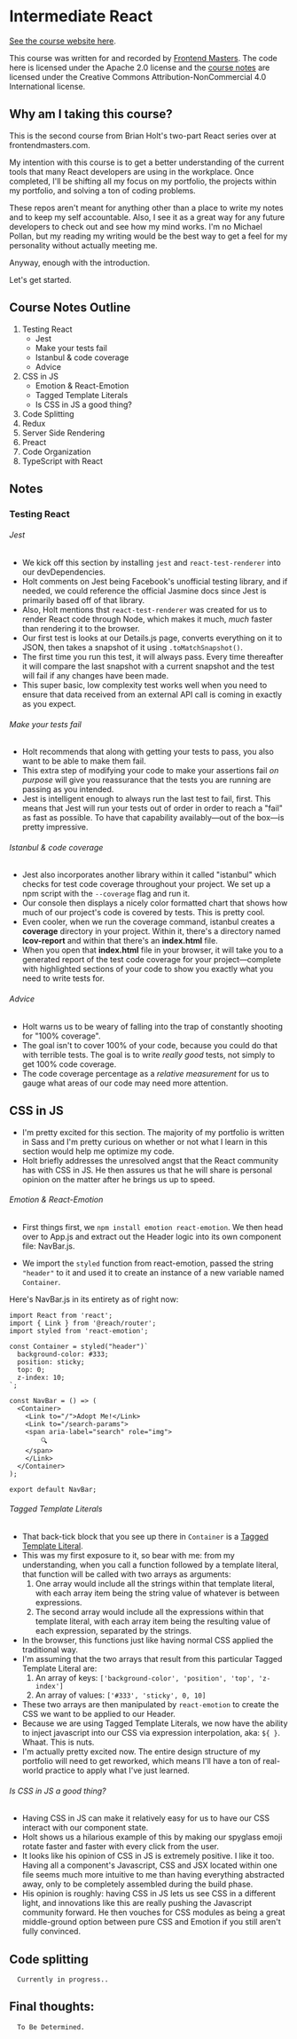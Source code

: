 # Intermediate React

[See the course website here][v4].

This course was written for and recorded by [Frontend Masters][fem]. The code here is licensed under the Apache 2.0 license and the [course notes][v4] are licensed under the Creative Commons Attribution-NonCommercial 4.0 International license.

[v4]: https://bit.ly/react-v4
[fem]: https://frontendmasters.com/courses/react/

## Why am I taking this course?

This is the second course from Brian Holt's two-part React series over at frontendmasters.com.

My intention with this course is to get a better understanding of the current tools that many React developers are using in the workplace. Once completed, I'll be shifting all my focus on my portfolio, the projects within my portfolio, and solving a ton of coding problems. 

These repos aren't meant for anything other than a place to write my notes and to keep my self accountable. Also, I see it as a great way for any future developers to check out and see how my mind works. I'm no Michael Pollan, but my reading my writing would be the best way to get a feel for my personality without actually meeting me.

Anyway, enough with the introduction. 

Let's get started.

## Course Notes Outline

1. Testing React
    * Jest
    * Make your tests fail
    * Istanbul & code coverage
    * Advice
2. CSS in JS
	* Emotion & React-Emotion
    * Tagged Template Literals
    * Is CSS in JS a good thing?
3. Code Splitting
4. Redux
5. Server Side Rendering
6. Preact
7. Code Organization
8. TypeScript with React

## Notes

### Testing React

###### Jest

  * We kick off this section by installing `jest` and `react-test-renderer` into our devDependencies.
  * Holt comments on Jest being Facebook's unofficial testing library, and if needed, we could reference the official Jasmine docs since Jest is primarily based off of that library.
  * Also, Holt mentions thst `react-test-renderer` was created for us to render React code through Node, which makes it much, *much* faster than rendering it to the browser.
  * Our first test is looks at our Details.js page, converts everything on it to JSON, then takes a snapshot of it using `.toMatchSnapshot()`. 
  * The first time you run this test, it will always pass. Every time thereafter it will compare the last snapshot with a current snapshot and the test will fail if any changes have been made.
  * This super basic, low complexity test works well when you need to ensure that data received from an external API call is coming in exactly as you expect.
  
###### Make your tests fail

  * Holt recommends that along with getting your tests to pass, you also want to be able to make them fail. 
  * This extra step of modifying your code to make your assertions fail *on purpose* will give you reassurance that the tests you are running are passing as you intended.
  * Jest is intelligent enough to always run the last test to fail, first. This means that Jest will run your tests out of order in order to reach a "fail" as fast as possible. To have that capability availably—out of the box—is pretty impressive.
  
###### Istanbul & code coverage

  * Jest also incorporates another library within it called "istanbul" which checks for test code coverage throughout your project. We set up a npm script with the `--coverage` flag and run it. 
  * Our console then displays a nicely color formatted chart that shows how much of our project's code is covered by tests. This is pretty cool.
  * Even cooler, when we run the coverage command, istanbul creates a **coverage** directory in your project. Within it, there's a directory named **lcov-report** and within that there's an **index.html** file. 
  * When you open that **index.html** file in your browser, it will take you to a generated report of the test code coverage for your project—complete with highlighted sections of your code to show you exactly what you need to write tests for.
  
###### Advice

  * Holt warns us to be weary of falling into the trap of constantly shooting for "100% coverage". 
  * The goal isn't to cover 100% of your code, because you could do that with terrible tests. The goal is to write *really good* tests, not simply to get 100% code coverage. 
  * The code coverage percentage as a *relative measurement* for us to gauge what areas of our code may need more attention.
  
## CSS in JS

  * I'm pretty excited for this section. The majority of my portfolio is written in Sass and I'm pretty curious on whether or not what I learn in this section would help me optimize my code.
  * Holt briefly addresses the unresolved angst that the React community has with CSS in JS.  He then assures us that he will share is personal opinion on the matter after he brings us up to speed.
  
###### Emotion & React-Emotion

  * First things first, we `npm install emotion react-emotion`. We then head over to App.js and extract out the Header logic into its own component file: NavBar.js.

  * We import the `styled` function from react-emotion, passed the string `"header"` to it and used it to create an instance of a new variable named `Container`. 
  
Here's NavBar.js in its entirety as of right now:

	import React from 'react';
    import { Link } from '@reach/router';
    import styled from 'react-emotion';
    
    const Container = styled("header")`
      background-color: #333;
      position: sticky;
      top: 0;
      z-index: 10;
    `;
    
    const NavBar = () => (
      <Container>
        <Link to="/">Adopt Me!</Link>
        <Link to="/search-params">
        <span aria-label="search" role="img">
            🔍
        </span>
        </Link>
      </Container>
    );

    export default NavBar;

###### Tagged Template Literals
  
  * That back-tick block that you see up there in `Container` is a [Tagged Template Literal](https://www.youtube.com/watch?v=kj8HU-_P2NU).
  * This was my first exposure to it, so bear with me: from my understanding, when you call a function followed by a template literal, that function will be called with two arrays as arguments: 
    1. One array would include all the strings within that template literal, with each array item being the string value of whatever is between expressions.
    2. The second array would include all the expressions within that template literal, with each array item being the resulting value of each expression, separated by the strings.
  * In the browser, this functions just like having normal CSS applied the traditional way.
  * I'm assuming that the two arrays that result from this particular Tagged Template Literal are:
    1. An array of keys: `['background-color', 'position', 'top', 'z-index']`
    2. An array of values: `['#333', 'sticky', 0, 10]` 
  * These two arrays are then manipulated by `react-emotion` to create the CSS we want to be applied to our Header. 
  * Because we are using Tagged Template Literals, we now have the ability to inject javascript into our CSS via expression interpolation, aka: `${ }`. Whaat. This is nuts.
  * I'm actually pretty excited now. The entire design structure of my portfolio will need to get reworked, which means I'll have a ton of real-world practice to apply what I've just learned.
  
###### Is CSS in JS a good thing?

  * Having CSS in JS can make it relatively easy for us to have our CSS interact with our component state. 
  * Holt shows us a hilarious example of this by making our spyglass emoji rotate faster and faster with every click from the user.
  * It looks like his opinion of CSS in JS is extremely positive. I like it too. Having all a component's Javascript, CSS and JSX located within one file seems much more intuitive to me than having everything abstracted away, only to be completely assembled during the build phase.
  * His opinion is roughly: having CSS in JS lets us see CSS in a different light, and innovations like this are really pushing the Javascript community forward. He then vouches for CSS modules as being a great middle-ground option between pure CSS and Emotion if you still aren't fully convinced.

## Code splitting

      Currently in progress..
  
## Final thoughts: 

      To Be Determined.
